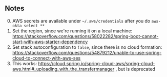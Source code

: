 ## Notes
0. AWS secrets are available under `~/.aws/credentials` after you do `aws-okta select **`
1. Set the region, since we're running it on a local machine: https://stackoverflow.com/questions/58022282/spring-boot-cannot-start-with-aws-starter-dependency
2. Set stack autoconfiguration to `false`, since there is no cloud formation: https://stackoverflow.com/questions/54879212/unable-to-use-spring-cloud-to-connect-with-aws-ses
3. This works: https://cloud.spring.io/spring-cloud-aws/spring-cloud-aws.html#_uploading_with_the_transfermanager , but is deprecated